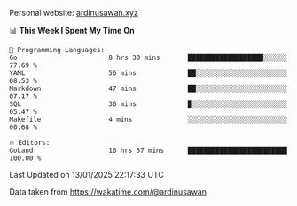 Personal website: [ardinusawan.xyz](https://ardinusawan.xyz)

<!--START_SECTION:waka-->
📊 **This Week I Spent My Time On** 

```text
💬 Programming Languages: 
Go                       8 hrs 30 mins       ███████████████████░░░░░░   77.69 % 
YAML                     56 mins             ██░░░░░░░░░░░░░░░░░░░░░░░   08.53 % 
Markdown                 47 mins             ██░░░░░░░░░░░░░░░░░░░░░░░   07.17 % 
SQL                      36 mins             █░░░░░░░░░░░░░░░░░░░░░░░░   05.47 % 
Makefile                 4 mins              ░░░░░░░░░░░░░░░░░░░░░░░░░   00.68 % 

🔥 Editors: 
GoLand                   10 hrs 57 mins      █████████████████████████   100.00 % 
```


 Last Updated on 13/01/2025 22:17:33 UTC
<!--END_SECTION:waka-->
Data taken from https://wakatime.com/@ardinusawan
